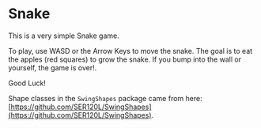 # Snake

This is a very simple Snake game.

To play, use WASD or the Arrow Keys to move the snake. The goal is to eat the apples (red squares) to grow the snake. If you bump into the wall or yourself, the game is over!.

Good Luck!

Shape classes in the `SwingShapes` package came from here: [https://github.com/SER120L/SwingShapes](https://github.com/SER120L/SwingShapes).